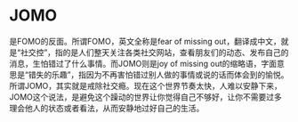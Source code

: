 # JOMO

是FOMO的反面。所谓FOMO，英文全称是fear of missing out，翻译成中文，就是“社交控”，指的是人们整天关注各类社交网站，查看朋友们的动态、发布自己的消息，生怕错过了什么事情。而JOMO则是joy of missing out的缩略语，字面意思是“错失的乐趣”，指因为不再害怕错过别人做的事情或说的话而体会到的愉悦。所谓JOMO，其实就是戒除社交瘾。现在这个世界节奏太快，人难以安静下来，JOMO这个说法，是避免这个躁动的世界让你觉得自己不够好，让你不需要过多理会他人的状态或者看法，从而安静地过好自己的生活。